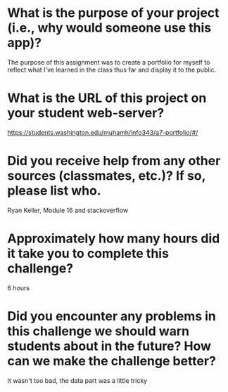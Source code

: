 # What is the purpose of your project (i.e., why would someone use this app)?
The purpose of this assignment was to create a portfolio for myself to reflect what I've learned in the class thus far and display it
to the public.

# What is the URL of this project on your student web-server?
https://students.washington.edu/muhamh/info343/a7-portfolio/#/

# Did you receive help from any other sources (classmates, etc.)? If so, please list who.
Ryan Keller, Module 16 and stackoverflow

# Approximately how many hours did it take you to complete this challenge?
6 hours


# Did you encounter any problems in this challenge we should warn students about in the future? How can we make the challenge better?
It wasn't too bad, the data part was a little tricky